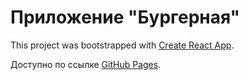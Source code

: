 # Приложение "Бургерная"

This project was bootstrapped with [Create React App](https://github.com/facebook/create-react-app).

Доступно по ссылке [GitHub Pages](https://myr-irina.github.io/react-burger/).
